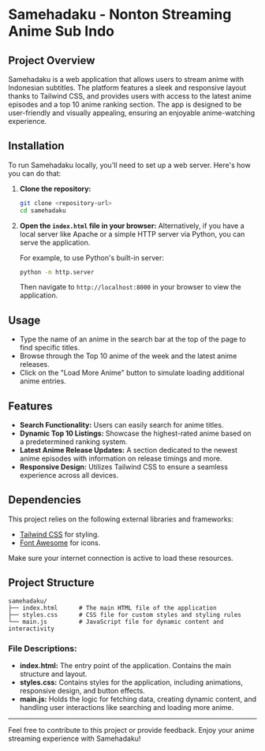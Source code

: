 # Samehadaku - Nonton Streaming Anime Sub Indo

## Project Overview
Samehadaku is a web application that allows users to stream anime with Indonesian subtitles. The platform features a sleek and responsive layout thanks to Tailwind CSS, and provides users with access to the latest anime episodes and a top 10 anime ranking section. The app is designed to be user-friendly and visually appealing, ensuring an enjoyable anime-watching experience.

## Installation
To run Samehadaku locally, you'll need to set up a web server. Here's how you can do that:

1. **Clone the repository:**
   ```bash
   git clone <repository-url>
   cd samehadaku
   ```

2. **Open the `index.html` file in your browser:**
   Alternatively, if you have a local server like Apache or a simple HTTP server via Python, you can serve the application.

   For example, to use Python's built-in server:
   ```bash
   python -m http.server
   ```
   Then navigate to `http://localhost:8000` in your browser to view the application.

## Usage
- Type the name of an anime in the search bar at the top of the page to find specific titles.
- Browse through the Top 10 anime of the week and the latest anime releases.
- Click on the "Load More Anime" button to simulate loading additional anime entries.

## Features
- **Search Functionality:** Users can easily search for anime titles.
- **Dynamic Top 10 Listings:** Showcase the highest-rated anime based on a predetermined ranking system.
- **Latest Anime Release Updates:** A section dedicated to the newest anime episodes with information on release timings and more.
- **Responsive Design:** Utilizes Tailwind CSS to ensure a seamless experience across all devices.

## Dependencies
This project relies on the following external libraries and frameworks:
- [Tailwind CSS](https://tailwindcss.com/) for styling.
- [Font Awesome](https://fontawesome.com/) for icons.

Make sure your internet connection is active to load these resources.

## Project Structure
```plaintext
samehadaku/
├── index.html      # The main HTML file of the application
├── styles.css      # CSS file for custom styles and styling rules
└── main.js         # JavaScript file for dynamic content and interactivity
```

### File Descriptions:
- **index.html:** The entry point of the application. Contains the main structure and layout.
- **styles.css:** Contains styles for the application, including animations, responsive design, and button effects.
- **main.js:** Holds the logic for fetching data, creating dynamic content, and handling user interactions like searching and loading more anime.

---
Feel free to contribute to this project or provide feedback. Enjoy your anime streaming experience with Samehadaku!
